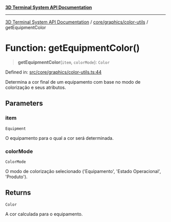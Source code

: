 [**3D Terminal System API Documentation**](../../../../README.md)

***

[3D Terminal System API Documentation](../../../../README.md) / [core/graphics/color-utils](../README.md) / getEquipmentColor

# Function: getEquipmentColor()

> **getEquipmentColor**(`item`, `colorMode`): `Color`

Defined in: [src/core/graphics/color-utils.ts:44](https://github.com/Dicommunitas/ThreeJS_Terminal_3D2/blob/50ef787d9f23a1c5f4362ca495ac1334ca854f4f/src/core/graphics/color-utils.ts#L44)

Determina a cor final de um equipamento com base no modo de colorização e seus atributos.

## Parameters

### item

`Equipment`

O equipamento para o qual a cor será determinada.

### colorMode

`ColorMode`

O modo de colorização selecionado ('Equipamento', 'Estado Operacional', 'Produto').

## Returns

`Color`

A cor calculada para o equipamento.
